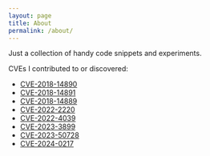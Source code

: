 ```yaml
---
layout: page
title: About
permalink: /about/
---
```


Just a collection of handy code snippets and experiments.

CVEs I contributed to or discovered:

* [CVE-2018-14890](https://support.vectra.ai/s/article/KB-VS-1166)
* [CVE-2018-14891](https://support.vectra.ai/s/article/KB-VS-1167)
* [CVE-2018-14889](https://support.vectra.ai/s/article/KB-VS-1165)
* [CVE-2022-2220](https://access.redhat.com/security/cve/cve-2022-2220)
* [CVE-2022-4039](https://access.redhat.com/security/cve/cve-2022-4039)
* [CVE-2023-3899](https://access.redhat.com/security/cve/CVE-2023-3899)
* [CVE-2023-50728](https://github.com/octokit/webhooks.js/security/advisories/GHSA-pwfr-8pq7-x9qv)
* [CVE-2024-0217](https://access.redhat.com/security/cve/cve-2024-0217)